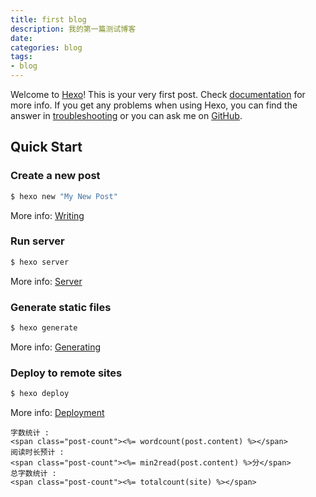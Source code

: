 ```yaml
---
title: first blog
description: 我的第一篇测试博客
date: 
categories: blog
tags:
- blog
---
```

Welcome to [Hexo](https://hexo.io/)! This is your very first post. Check [documentation](https://hexo.io/docs/) for more info. If you get any problems when using Hexo, you can find the answer in [troubleshooting](https://hexo.io/docs/troubleshooting.html) or you can ask me on [GitHub](https://github.com/hexojs/hexo/issues).

## Quick Start

### Create a new post

``` bash
$ hexo new "My New Post"
```

More info: [Writing](https://hexo.io/docs/writing.html)

### Run server

``` bash
$ hexo server
```

More info: [Server](https://hexo.io/docs/server.html)

### Generate static files

``` bash
$ hexo generate
```

More info: [Generating](https://hexo.io/docs/generating.html)

### Deploy to remote sites

``` bash
$ hexo deploy
```

More info: [Deployment](https://hexo.io/docs/deployment.html)


    字数统计 : 
    <span class="post-count"><%= wordcount(post.content) %></span>
    阅读时长预计 :
    <span class="post-count"><%= min2read(post.content) %>分</span>
    总字数统计 :
    <span class="post-count"><%= totalcount(site) %></span>